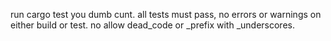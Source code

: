 run cargo test you dumb cunt. all tests must pass, no errors or warnings on either build or test. no allow dead_code or _prefix with _underscores.
